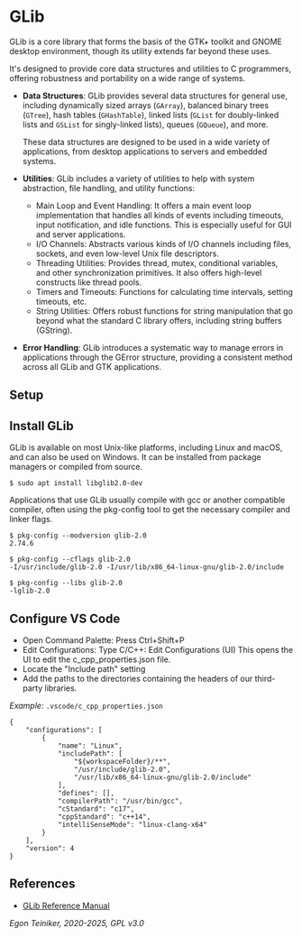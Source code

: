 # GLib

GLib is a core library that forms the basis of the GTK+ toolkit and GNOME 
desktop environment, though its utility extends far beyond these uses. 

It's designed to provide core data structures and utilities to C programmers, 
offering robustness and portability on a wide range of systems.

* **Data Structures**:
    GLib provides several data structures for general use, including dynamically 
    sized arrays (`GArray`), balanced binary trees (`GTree`), hash tables 
    (`GHashTable`), linked lists (`GList` for doubly-linked lists and `GSList` 
    for singly-linked lists), queues (`GQueue`), and more. 
    
    These data structures are designed to be used in a wide variety of applications, 
    from desktop applications to servers and embedded systems.

* **Utilities**:
    GLib includes a variety of utilities to help with system abstraction, 
    file handling, and utility functions:

    * Main Loop and Event Handling: It offers a main event loop implementation that handles all kinds of events including timeouts, input notification, and idle functions. This is especially useful for GUI and server applications.
    * I/O Channels: Abstracts various kinds of I/O channels including files, sockets, and even low-level Unix file descriptors.
    * Threading Utilities: Provides thread, mutex, conditional variables, and other synchronization primitives. It also offers high-level constructs like thread pools.
    * Timers and Timeouts: Functions for calculating time intervals, setting timeouts, etc.
    * String Utilities: Offers robust functions for string manipulation that go beyond what the standard C library offers, including string buffers (GString).

* **Error Handling**:
    GLib introduces a systematic way to manage errors in applications through 
    the GError structure, providing a consistent method across all GLib and 
    GTK applications.


## Setup 

## Install GLib
GLib is available on most Unix-like platforms, including Linux and macOS, 
and can also be used on Windows. It can be installed from package managers 
or compiled from source. 

```
$ sudo apt install libglib2.0-dev
```

Applications that use GLib usually compile with gcc or another compatible 
compiler, often using the pkg-config tool to get the necessary compiler 
and linker flags.

```
$ pkg-config --modversion glib-2.0
2.74.6

$ pkg-config --cflags glib-2.0
-I/usr/include/glib-2.0 -I/usr/lib/x86_64-linux-gnu/glib-2.0/include 

$ pkg-config --libs glib-2.0
-lglib-2.0 
```

## Configure VS Code 

* Open Command Palette: Press Ctrl+Shift+P
* Edit Configurations: Type C/C++: Edit Configurations (UI)
	This opens the UI to edit the c_cpp_properties.json file.
* Locate the "Include path" setting 
* Add the paths to the directories containing the headers of 
    our third-party libraries. 

_Example_: `.vscode/c_cpp_properties.json`
```
{
    "configurations": [
        {
            "name": "Linux",
            "includePath": [
                "${workspaceFolder}/**",
                "/usr/include/glib-2.0",
                "/usr/lib/x86_64-linux-gnu/glib-2.0/include"
            ],
            "defines": [],
            "compilerPath": "/usr/bin/gcc",
            "cStandard": "c17",
            "cppStandard": "c++14",
            "intelliSenseMode": "linux-clang-x64"
        }
    ],
    "version": 4
}
```


## References

* [GLib Reference Manual](https://web.mit.edu/ghudson/dev/nokrb/third/glib2/docs/reference/glib/html/index.html)

*Egon Teiniker, 2020-2025, GPL v3.0* 